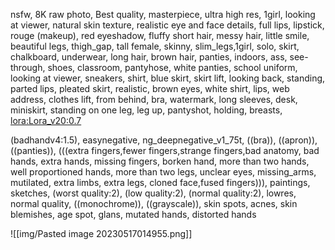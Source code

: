 nsfw, 8K raw photo, Best quality, masterpiece, ultra high res, 1girl, looking at viewer, natural skin texture, realistic eye and face details, full lips, lipstick, rouge \(makeup\), red eyeshadow, fluffy short hair, messy hair, little smile, beautiful legs, thigh_gap, tall female, skinny, slim_legs,1girl, solo, skirt, chalkboard, underwear, long hair, brown hair, panties, indoors, ass, see-through, shoes, classroom, pantyhose, white panties, school uniform, looking at viewer, sneakers, shirt, blue skirt, skirt lift, looking back, standing, parted lips, pleated skirt, realistic, brown eyes, white shirt, lips, web address, clothes lift, from behind, bra, watermark, long sleeves, desk, miniskirt, standing on one leg, leg up, pantyshot, holding, breasts, <lora:Lora_v20:0.7>

(badhandv4:1.5), easynegative, ng_deepnegative_v1_75t, ((bra)), ((apron)), ((panties)), (((extra fingers,fewer fingers,strange fingers,bad anatomy, bad hands, extra hands, missing fingers, borken hand, more than two hands, well proportioned hands, more than two legs, unclear eyes, missing_arms, mutilated, extra limbs, extra legs, cloned face,fused fingers))), paintings, sketches, (worst quality:2), (low quality:2), (normal quality:2), lowres, normal quality, ((monochrome)), ((grayscale)), skin spots, acnes, skin blemishes, age spot, glans, mutated hands, distorted hands

![[img/Pasted image 20230517014955.png]]
